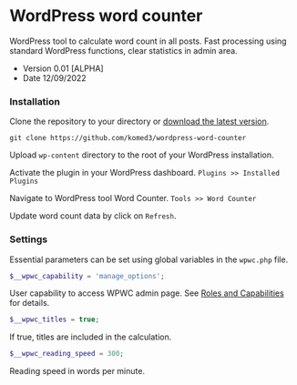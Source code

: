 # WordPress word counter

WordPress tool to calculate word count in all posts. Fast processing using standard WordPress functions, clear statistics in admin area.

- Version 0.01 [ALPHA]
- Date 12/09/2022

### Installation

Clone the repository to your directory or [download the latest version](https://github.com/komed3/wordpress-word-counter/releases).

```shell
git clone https://github.com/komed3/wordpress-word-counter
```

Upload ``wp-content`` directory to the root of your WordPress installation.

Activate the plugin in your WordPress dashboard. ``Plugins >> Installed Plugins``

Navigate to WordPress tool Word Counter. ``Tools >> Word Counter``

Update word count data by click on ``Refresh``.

### Settings

Essential parameters can be set using global variables in the ``wpwc.php`` file.

```php
$__wpwc_capability = 'manage_options';
```

User capability to access WPWC admin page. See [Roles and Capabilities](https://wordpress.org/support/article/roles-and-capabilities/) for details.

```php
$__wpwc_titles = true;
```

If true, titles are included in the calculation.

```php
$__wpwc_reading_speed = 300;
```

Reading speed in words per minute.
